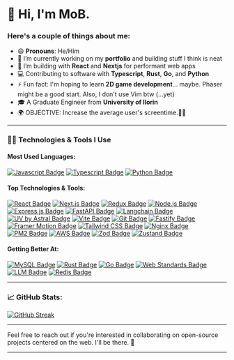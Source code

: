 # 👋 Hi, I'm MoB.

<!--
<div align="left">
	<p align="right">
	<a href="https://app.daily.dev/moboluwade">
  	<img align="right" src="https://api.daily.dev/devcards/f7cc789ee3974e19aebdd62bc899e3c8.png?r=y71" width="256" alt="Boluwade Folarin's Dev Card"/>
	</a>
</div>
-->

### Here's a couple of things about me:
- 😄 **Pronouns**: He/Him  
- 🔭 I’m currently working on my **portfolio** and building stuff I think is neat  
- 🌱 I’m building with **React** and **Nextjs** for performant web apps  
- 💻 Contributing to software with **Typescript**, **Rust**, **Go**, and **Python**  
- ⚡ Fun fact: I'm hoping to learn **2D game development**... maybe. Phaser might be a good start. Also, I don't use Vim btw (...yet)  
- 🎓 A Graduate Engineer from **University of Ilorin**  
- 🌍 OBJECTIVE: Increase the average user's screentime.👌🏾

---

### 👨‍💻 Technologies & Tools I Use

#### Most Used Languages:
<div>
  <a href="#"><img src="https://img.shields.io/badge/-Javascript-F0DB4F?style=for-the-badge&labelColor=black&logo=javascript&logoColor=F0DB4F" alt="Javascript Badge" /></a>
  <a href="#"><img src="https://img.shields.io/badge/-Typescript-007acc?style=for-the-badge&labelColor=black&logo=typescript&logoColor=007acc" alt="Typescript Badge" /></a>
  <a href="#"><img src="https://img.shields.io/badge/-Python-3776AB?style=for-the-badge&labelColor=black&logo=python&logoColor=white" alt="Python Badge" /></a>
</div>

#### Top Technologies & Tools:
<div>
  <a href="#"><img src="https://img.shields.io/badge/react-%2320232a.svg?style=for-the-badge&logo=react&logoColor=%2361DAFB" alt="React Badge" /></a>
  <a href="#"><img src="https://img.shields.io/badge/next.js-000000?style=for-the-badge&logo=nextdotjs&logoColor=white" alt="Next.js Badge" /></a>
  <a href="#"><img src="https://img.shields.io/badge/redux-%23593d88.svg?style=for-the-badge&logo=redux&logoColor=white" alt="Redux Badge" /></a>
  <a href="#"><img src="https://img.shields.io/badge/-Node_js-3C873A?style=for-the-badge&labelColor=black&logo=node.js&logoColor=3C873A" alt="Node.js Badge" /></a>
  <a href="#"><img src="https://img.shields.io/badge/express.js-%23404d59.svg?style=for-the-badge&logo=express&logoColor=%2361DAFB" alt="Express.js Badge" /></a>
  <a href="#"><img src="https://img.shields.io/badge/FastAPI-009688?style=for-the-badge&logo=fastapi&logoColor=white" alt="FastAPI Badge" /></a>
  <a href="#"><img src="https://img.shields.io/badge/langchain-%234B3261.svg?style=for-the-badge&logo=openai&logoColor=white" alt="Langchain Badge" /></a>
  <a href="#"><img src="https://img.shields.io/badge/uv-%23212121.svg?style=for-the-badge&logo=astral&logoColor=white" alt="UV by Astral Badge" /></a>
  <a href="#"><img src="https://img.shields.io/badge/vite-%23646CFF.svg?style=for-the-badge&logo=vite&logoColor=white" alt="Vite Badge" /></a>
  <a href="#"><img src="https://img.shields.io/badge/git%20-%23F05032.svg?&style=for-the-badge&labelColor=black&logo=git&logoColor=white" alt="Git Badge" /></a>
  <a href="#"><img src="https://img.shields.io/badge/fastify-%23000000.svg?style=for-the-badge&logo=fastify&logoColor=white" alt="Fastify Badge" /></a>
  <a href="#"><img src="https://img.shields.io/badge/framer--motion-%23000000?style=for-the-badge&logo=framer&logoColor=white" alt="Framer Motion Badge" /></a>
  <a href="#"><img src="https://img.shields.io/badge/tailwindcss-%2338B2AC.svg?style=for-the-badge&logo=tailwind-css&logoColor=white" alt="Tailwind CSS Badge" /></a>
  <a href="#"><img src="https://img.shields.io/badge/nginx-%23009639.svg?style=for-the-badge&logo=nginx&logoColor=white" alt="Nginx Badge" /></a>
  <a href="#"><img src="https://img.shields.io/badge/pm2-%23000000.svg?style=for-the-badge&logo=pm2&logoColor=white" alt="PM2 Badge" /></a>
  <a href="#"><img src="https://img.shields.io/badge/aws-%23FF9900.svg?style=for-the-badge&logo=amazon-aws&logoColor=white" alt="AWS Badge" /></a>
  <a href="#"><img src="https://img.shields.io/badge/zod-%23c026d3.svg?style=for-the-badge&logo=zod&logoColor=white" alt="Zod Badge" /></a>
  <a href="#"><img src="https://img.shields.io/badge/zustand-%23000000.svg?style=for-the-badge&logo=zustand&logoColor=white" alt="Zustand Badge" /></a>
</div>


#### Getting Better At:
<div>
  <a href="#"><img src="https://img.shields.io/badge/mysql-%2300f.svg?style=for-the-badge&logo=mysql&logoColor=white" alt="MySQL Badge" /></a>
  <a href="#"><img src="https://img.shields.io/badge/Rust-%23000000.svg?style=for-the-badge&logo=rust&logoColor=white" alt="Rust Badge" /></a>
  <a href="#"><img src="https://img.shields.io/badge/Go-%2300add8.svg?style=for-the-badge&logo=go&logoColor=white" alt="Go Badge" /></a>
  <a href="#"><img src="https://img.shields.io/badge/Web%20Standards-%2300add8.svg?style=for-the-badge&logo=html5&logoColor=white" alt="Web Standards Badge" /></a>
  <a href="#"><img src="https://img.shields.io/badge/LLM-%2300add8.svg?style=for-the-badge&logo=openai&logoColor=white" alt="LLM Badge" /></a>
  <a href="#"><img src="https://img.shields.io/badge/redis-%23DC382D.svg?style=for-the-badge&logo=redis&logoColor=white" alt="Redis Badge" /></a>
</div>

---

### 📈 GitHub Stats:
[![GitHub Streak](https://streak-stats.demolab.com?user=moboluwade_&theme=dark&background=45%2C010001%2C1A0909)](https://git.io/streak-stats)

---

Feel free to reach out if you're interested in collaborating on open-source projects centered on the web. I'll be there. 🚀

---

<!--
**moboluwade/moboluwade** is a ✨ _special_ ✨ repository because its `README.md` (this file) appears on your GitHub profile.
-->
